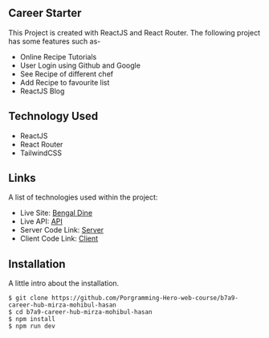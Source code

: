 ## Career Starter
This Project is created with ReactJS and React Router.
The following project has some features such as-
* Online Recipe Tutorials
* User Login using Github and Google
* See Recipe of different chef
* Add Recipe to favourite list
* ReactJS Blog
## Technology Used
* ReactJS
* React Router
* TailwindCSS

## Links
A list of technologies used within the project:
* Live Site: [Bengal Dine](https://b7a10-chef-recipe-hunter-88f79.web.app/) 
* Live API: [API](https://b7a10-chef-recipe-hunter-server-side-mirza-mirza-mohibul-hasan.vercel.app/) 
* Server Code Link: [Server](https://github.com/programming-hero-web-course-4/b7a10-chef-recipe-hunter-server-side-mirza-mohibul-hasan)
* Client Code Link: [Client](https://github.com/programming-hero-web-course-4/b7a10-chef-recipe-hunter-client-side-mirza-mohibul-hasan)
## Installation
A little intro about the installation. 
```
$ git clone https://github.com/Porgramming-Hero-web-course/b7a9-career-hub-mirza-mohibul-hasan
$ cd b7a9-career-hub-mirza-mohibul-hasan
$ npm install
$ npm run dev
```
